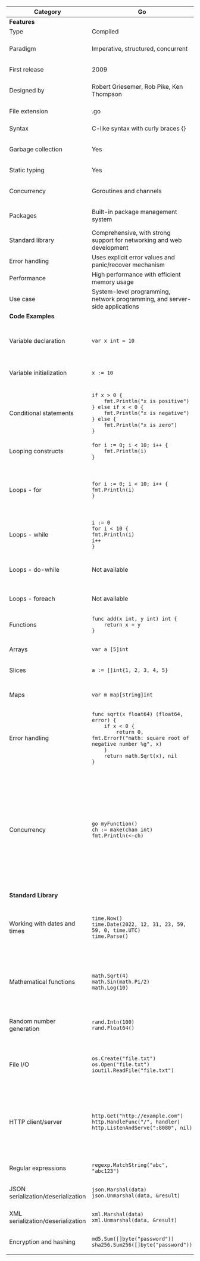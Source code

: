| Category                           | Go                                                                                                                                                                                                | Julia                                                                                                                                                                                                                                                | Comparison and Tips                                                                                                                                                                                                                                                                                                                                                         |
|------------------------------------|---------------------------------------------------------------------------------------------------------------------------------------------------------------------------------------------------|------------------------------------------------------------------------------------------------------------------------------------------------------------------------------------------------------------------------------------------------------|-----------------------------------------------------------------------------------------------------------------------------------------------------------------------------------------------------------------------------------------------------------------------------------------------------------------------------------------------------------------------------|
| **Features**                       |                                                                                                                                                                                                   |                                                                                                                                                                                                                                                      |                                                                                                                                                                                                                                                                                                                                                                             |
| Type                               | Compiled                                                                                                                                                                                          | Interpreted                                                                                                                                                                                                                                          | Both use type inference.                                                                                                                                                                                                                                                                                                                                                    |
| Paradigm                           | Imperative, structured, concurrent                                                                                                                                                                | Multi-paradigm (functional, imperative, and object-oriented)                                                                                                                                                                                         | Both are multi-paradigm.                                                                                                                                                                                                                                                                                                                                                    |
| First release                      | 2009                                                                                                                                                                                              | 2012                                                                                                                                                                                                                                                 | Both are relatively new languages.                                                                                                                                                                                                                                                                                                                                          |
| Designed by                        | Robert Griesemer, Rob Pike, Ken Thompson                                                                                                                                                          | Jeff Bezanson, Stefan Karpinski, Viral Shah, Alan Edelman                                                                                                                                                                                            | Both were designed by groups of experts.                                                                                                                                                                                                                                                                                                                                    |
| File extension                     | .go                                                                                                                                                                                               | .jl                                                                                                                                                                                                                                                  | Both use a file extension to identify source code files.                                                                                                                                                                                                                                                                                                                    |
| Syntax                             | C-like syntax with curly braces {}                                                                                                                                                                | Similar to MATLAB and Python                                                                                                                                                                                                                         | Both have concise, expressive syntax.                                                                                                                                                                                                                                                                                                                                       |
| Garbage collection                 | Yes                                                                                                                                                                                               | Yes                                                                                                                                                                                                                                                  | Both use garbage collection to manage memory.                                                                                                                                                                                                                                                                                                                               |
| Static typing                      | Yes                                                                                                                                                                                               | Dynamic typing, but can be optionally typed                                                                                                                                                                                                          | Both offer options for typing.                                                                                                                                                                                                                                                                                                                                              |
| Concurrency                        | Goroutines and channels                                                                                                                                                                           | Tasks and channels                                                                                                                                                                                                                                   | Both offer lightweight concurrency through channels.                                                                                                                                                                                                                                                                                                                        |
| Packages                           | Built-in package management system                                                                                                                                                                | Built-in package management system                                                                                                                                                                                                                   | Both have a built-in package management system.                                                                                                                                                                                                                                                                                                                             |
| Standard library                   | Comprehensive, with strong support for networking and web development                                                                                                                             | Comprehensive, with strong support for scientific computing and data analysis                                                                                                                                                                        | Both have comprehensive standard libraries.                                                                                                                                                                                                                                                                                                                                 |
| Error handling                     | Uses explicit error values and panic/recover mechanism                                                                                                                                            | Uses exceptions and try/catch mechanism                                                                                                                                                                                                              | Both offer ways to handle errors.                                                                                                                                                                                                                                                                                                                                           |
| Performance                        | High performance with efficient memory usage                                                                                                                                                      | High performance with flexible memory usage                                                                                                                                                                                                          | Both offer high performance.                                                                                                                                                                                                                                                                                                                                                |
| Use case                           | System-level programming, network programming, and server-side applications                                                                                                                       | Scientific computing, data analysis, and machine learning                                                                                                                                                                                            | Both are used in a variety of applications.                                                                                                                                                                                                                                                                                                                                 |
| **Code Examples**                  |                                                                                                                                                                                                   |                                                                                                                                                                                                                                                      |                                                                                                                                                                                                                                                                                                                                                                             |
| Variable declaration               | `var x int = 10`                                                                                                                                                                                  | `x::Int64 = 10`                                                                                                                                                                                                                                      | Go uses `var` and the type declaration is after the variable name. Julia uses `::` and the type declaration is before the variable name.                                                                                                                                                                                                                                    |
| Variable initialization            | `x := 10`                                                                                                                                                                                         | `x = 10`                                                                                                                                                                                                                                             | Go uses `:=` to infer the variable type. Julia uses `=` to assign a value.                                                                                                                                                                                                                                                                                                  |
| Conditional statements             | `if x > 0 {`<br>`    fmt.Println("x is positive")`<br>`} else if x < 0 {`<br>`    fmt.Println("x is negative")`<br>`} else {`<br>`    fmt.Println("x is zero")`<br>`}`                            | `if x > 0`<br>`    println("x is positive")`<br>`elseif x < 0`<br>`    println("x is negative")`<br>`else`<br>`    println("x is zero")`<br>`end`                                                                                                    | Julia uses `elseif` instead of `else if`. Also, no need for curly braces in Julia.                                                                                                                                                                                                                                                                                          |
| Looping constructs                 | `for i := 0; i < 10; i++ {`<br>`    fmt.Println(i)`<br>`}`                                                                                                                                        | `for i = 1:10`<br>`    println(i)`<br>`end`                                                                                                                                                                                                          | Julia uses `end` to close blocks of code.                                                                                                                                                                                                                                                                                                                                   |
| Loops - for                         | ```for i := 0; i < 10; i++ {```<br>```fmt.Println(i)```<br>```}``` | ```for i = 1:10```<br>```println(i)```<br>```end```<br><br>Go has only one kind of `for` loop. Julia provides more types of loops, including `for`, `while`, `do-while`, and `foreach`. |
| Loops - while                       | ```i := 0```<br>```for i < 10 {```<br>```fmt.Println(i)```<br>```i++```<br>```}``` | ```i = 0```<br>```while i < 10```<br>```println(i)```<br>```i += 1```<br>```end``` |
| Loops - do-while                    | Not available                                                  | ```i = 0```<br>```while true```<br>```println(i)```<br>```i += 1```<br>```i == 10 && break```<br>```end``` |
| Loops - foreach                     | Not available                                                  | ```for i in 1:10```<br>```println(i)```<br>```end``` |
| Functions                          | `func add(x int, y int) int {`<br>`    return x + y`<br>`}`                                                                                                                                       | `function add(x::Int64, y::Int64)::Int64`<br>`    return x + y`<br>`end`                                                                                                                                                                             | Julia uses `function` instead of `func`. Also, type annotations are before the variable name in Julia.                                                                                                                                                                                                                                                                      |
| Arrays                             | `var a [5]int`                                                                                                                                                                                    | `a = [1, 2, 3, 4, 5]`                                                                                                                                                                                                                                | Julia arrays are 1-indexed, unlike Go.                                                                                                                                                                                                                                                                                                                                      |
| Slices                             | `a := []int{1, 2, 3, 4, 5}`                                                                                                                                                                       | `a = [1, 2, 3, 4, 5]`                                                                                                                                                                                                                                | Julia does not have slices, but you can use array views instead.                                                                                                                                                                                                                                                                                                            |
| Maps                               | `var m map[string]int`                                                                                                                                                                            | `m = Dict("one" => 1, "two" => 2)`                                                                                                                                                                                                                   | Julia uses `Dict` instead of `map`. Also, use `=>` instead of `:` to assign a value to a key.                                                                                                                                                                                                                                                                               |
| Error handling                     | `func sqrt(x float64) (float64, error) {`<br>`    if x < 0 {`<br>`        return 0, fmt.Errorf("math: square root of negative number %g", x)`<br>`    }`<br>`    return math.Sqrt(x), nil`<br>`}` | `function sqrt(x::Float64)`<br>`    if x < 0`<br>`        throw(DomainError("square root of negative number", x))`<br>`                                                                                                                              | Go uses explicit error values and the panic/recover mechanism. Julia uses exceptions and the try/catch mechanism. Also, `fmt.Errorf` in Go is similar to `DomainError` in Julia.                                                                                                                                                                                            |
| Concurrency                        | `go myFunction()`<br>`ch := make(chan int)`<br>`fmt.Println(<-ch)`                                                                                                                                | `@async my_function()`<br> `ch = Channel{Int}(capacity)`<br>`println(take!(ch))`                                                                                                                                                                     | Both languages have lightweight concurrency features, with Go using goroutines and channels while Julia uses tasks and channels. In Go, you can start a new goroutine with the `go` keyword, and channels are used for communicating between goroutines. In Julia, you can start a new task with the `@async` macro, and channels are used for communication between tasks. |
| **Standard Library**               |                                                                                                                                                                                                   |                                                                                                                                                                                                                                                      |                                                                                                                                                                                                                                                                                                                                                                             |
| Working with dates and times       | `time.Now()`<br>`time.Date(2022, 12, 31, 23, 59, 59, 0, time.UTC)`<br>`time.Parse()`                                                                                                              | `now()`<br>`DateTime(2022, 12, 31, 23, 59, 59)`<br>`Date(2022, 12, 31)`<br>`Time()`<br>                                                                                                                                                              | Both libraries have similar functions for working with dates and times. Julia uses a more flexible approach to timezones, allowing you to create a Time object with any timezone offset.                                                                                                                                                                                    |
| Mathematical functions             | `math.Sqrt(4)`<br>`math.Sin(math.Pi/2)`<br>`math.Log(10)`                                                                                                                                         | `sqrt(4)`<br>`sin(pi/2)`<br>`log(10)`<br>                                                                                                                                                                                                            | Both libraries provide similar mathematical functions. Julia's math functions use radians by default while Go's use degrees for trigonometric functions.                                                                                                                                                                                                                    |
| Random number generation           | `rand.Intn(100)`<br>`rand.Float64()`                                                                                                                                                              | `rand(1:100)`<br>`rand()`<br>                                                                                                                                                                                                                        | Both libraries provide similar functions for generating random numbers.                                                                                                                                                                                                                                                                                                     |
| File I/O                           | `os.Create("file.txt")`<br>`os.Open("file.txt")`<br>`ioutil.ReadFile("file.txt")`                                                                                                                 | `open("file.txt", "w")`<br>`open("file.txt")`<br>`read("file.txt", String)`<br>                                                                                                                                                                      | Both libraries have similar functions for file I/O. Julia's `open` function has an optional `mode` argument that allows you to specify the file access mode.                                                                                                                                                                                                                |
| HTTP client/server                 | `http.Get("http://example.com")`<br>`http.HandleFunc("/", handler)`<br>`http.ListenAndServe(":8080", nil)`                                                                                        | `HTTP.request("GET", "http://example.com")`<br>`HTTP.@show_http(IOBuffer(), "http://example.com")`<br>`HTTP.serve(("", 8080), function (req::HTTP.Request) return HTTP.Response(200, Dict("Content-Type" => "text/plain"), "Hello World!") end)`<br> | Both libraries provide similar functions for HTTP client/server.                                                                                                                                                                                                                                                                                                            |
| Regular expressions                | `regexp.MatchString("abc", "abc123")`                                                                                                                                                             | `occursin(r"abc", "abc123")`<br>                                                                                                                                                                                                                     | Both libraries provide similar functions for regular expressions.                                                                                                                                                                                                                                                                                                           |
| JSON serialization/deserialization | `json.Marshal(data)`<br>`json.Unmarshal(data, &result)`                                                                                                                                           | `JSON.json(data)`<br>`JSON.parse(json_string)`<br>                                                                                                                                                                                                   | Both libraries provide similar functions for JSON serialization/deserialization.                                                                                                                                                                                                                                                                                            |
| XML serialization/deserialization  | `xml.Marshal(data)`<br>`xml.Unmarshal(data, &result)`                                                                                                                                             | `XML.write(IOBuffer(), data)`<br>`XML.parse(xml_string)`<br>                                                                                                                                                                                         | Both libraries provide similar functions for XML serialization/deserialization.                                                                                                                                                                                                                                                                                             |
| Encryption and hashing             | `md5.Sum([]byte("password"))`<br>`sha256.Sum256([]byte("password"))`                                                                                                                              | `hash("password", MD5())`<br>`hash("password", SHA256())`<br>                                                                                                                                                                                        | Both libraries provide similar functions for encryption and hashing.                                                                                                                                                                                                                                                                                                        |
